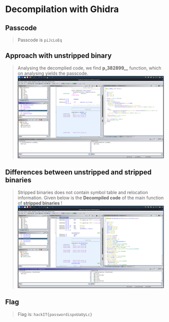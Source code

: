 # Decompilation with Ghidra

## Passcode

> Passcode is `piJcLoEq`

## Approach with unstripped binary

> Analysing the decomplied code, we find **p_382899__** function, which on analysing yields the passcode.![Decompiled code](unstripped.png)

## Differences between unstripped and stripped binaries

> Stripped binaries does not contain symbol table and relocation information. Given below is the **Decompiled code** of the main function of **stripped binaries** !![Decompiled code](stripped.png)

## Flag

> Flag is: `hackIT{passwordispoUaUyLc}`
